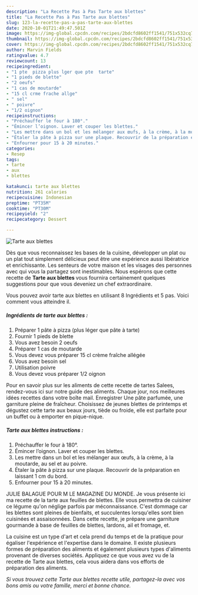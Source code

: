 ```yaml
---
description: "La Recette Pas à Pas Tarte aux blettes"
title: "La Recette Pas à Pas Tarte aux blettes"
slug: 123-la-recette-pas-a-pas-tarte-aux-blettes
date: 2020-10-01T21:49:47.501Z
image: https://img-global.cpcdn.com/recipes/2bdcfd8602ff1541/751x532cq70/tarte-aux-blettes-photo-principale-de-la-recette.jpg
thumbnail: https://img-global.cpcdn.com/recipes/2bdcfd8602ff1541/751x532cq70/tarte-aux-blettes-photo-principale-de-la-recette.jpg
cover: https://img-global.cpcdn.com/recipes/2bdcfd8602ff1541/751x532cq70/tarte-aux-blettes-photo-principale-de-la-recette.jpg
author: Marvin Fields
ratingvalue: 4.7
reviewcount: 13
recipeingredient:
- "1 pte  pizza plus lger que pte  tarte"
- "1 pieds de blette"
- "2 oeufs"
- "1 cas de moutarde"
- "15 cl crme frache allge"
- " sel"
- " poivre"
- "1/2 oignon"
recipeinstructions:
- "Préchauffer le four à 180°."
- "Émincer l’oignon. Laver et couper les blettes."
- "Les mettre dans un bol et les mélanger aux œufs, à la crème, à la moutarde, au sel et au poivre."
- "Étaler la pâte à pizza sur une plaque. Recouvrir de la préparation en laissant 1 cm du bord."
- "Enfourner pour 15 à 20 minutes."
categories:
- Resep
tags:
- tarte
- aux
- blettes

katakunci: tarte aux blettes 
nutrition: 261 calories
recipecuisine: Indonesian
preptime: "PT35M"
cooktime: "PT30M"
recipeyield: "2"
recipecategory: Dessert

---
```



![Tarte aux blettes](https://img-global.cpcdn.com/recipes/2bdcfd8602ff1541/751x532cq70/tarte-aux-blettes-photo-principale-de-la-recette.jpg)

Dès que vous reconnaissez les bases de la cuisine, développer un plat ou un plat tout simplement délicieux peut être une expérience aussi libératrice et enrichissante. Les senteurs de votre maison et les visages des personnes avec qui vous la partagez sont inestimables. Nous espérons que cette recette de <strong> Tarte aux blettes </strong> vous fournira certainement quelques suggestions pour que vous deveniez un chef extraordinaire.

<!--inarticleads1-->

Vous pouvez avoir tarte aux blettes en utilisant 8 Ingrédients et 5 pas. Voici comment vous atteindre il.

##### Ingrédients de tarte aux blettes :

1. Préparer 1 pâte à pizza (plus léger que pâte à tarte)
1. Fournir 1 pieds de blette
1. Vous avez besoin 2 oeufs
1. Préparer 1 cas de moutarde
1. Vous devez vous préparer 15 cl crème fraîche allégée
1. Vous avez besoin  sel
1. Utilisation  poivre
1. Vous devez vous préparer 1/2 oignon


Pour en savoir plus sur les aliments de cette recette de tartes Salees, rendez-vous ici sur notre guide des aliments. Chaque jour, nos meilleures idées recettes dans votre boîte mail. Enregistrer Une pâte parfumée, une garniture pleine de fraîcheur. Choisissez de jeunes blettes de printemps et dégustez cette tarte aux beaux jours, tiède ou froide, elle est parfaite pour un buffet ou à emporter en pique-nique. 

<!--inarticleads2-->

##### Tarte aux blettes instructions :

1. Préchauffer le four à 180°.
1. Émincer l’oignon. Laver et couper les blettes.
1. Les mettre dans un bol et les mélanger aux œufs, à la crème, à la moutarde, au sel et au poivre.
1. Étaler la pâte à pizza sur une plaque. Recouvrir de la préparation en laissant 1 cm du bord.
1. Enfourner pour 15 à 20 minutes.


JULIE BALAGUE POUR M LE MAGAZINE DU MONDE. Je vous présente ici ma recette de la tarte aux feuilles de blettes. Elle vous permettra de cuisiner ce légume qu&#39;on néglige parfois par méconnaissance. C&#39;est dommage car les blettes sont pleines de bienfaits, et succulentes lorsqu&#39;elles sont bien cuisinées et assaisonnées. Dans cette recette, je prépare une garniture gourmande à base de feuilles de blettes, lardons, ail et fromage, et. 

<!--inarticleads1-->

<p>
La cuisine est un type d'art et cela prend du temps et de la pratique pour égaliser l'expérience et l'expertise dans le domaine. Il existe plusieurs formes de préparation des aliments et également plusieurs types d'aliments provenant de diverses sociétés. Appliquez ce que vous avez vu de la recette de Tarte aux blettes, cela vous aidera dans vos efforts de préparation des aliments.
</p>

<p>
<i>Si vous trouvez cette Tarte aux blettes recette utile, partagez-la avec vos bons amis ou votre famille, merci et bonne chance.</i>
</p>
